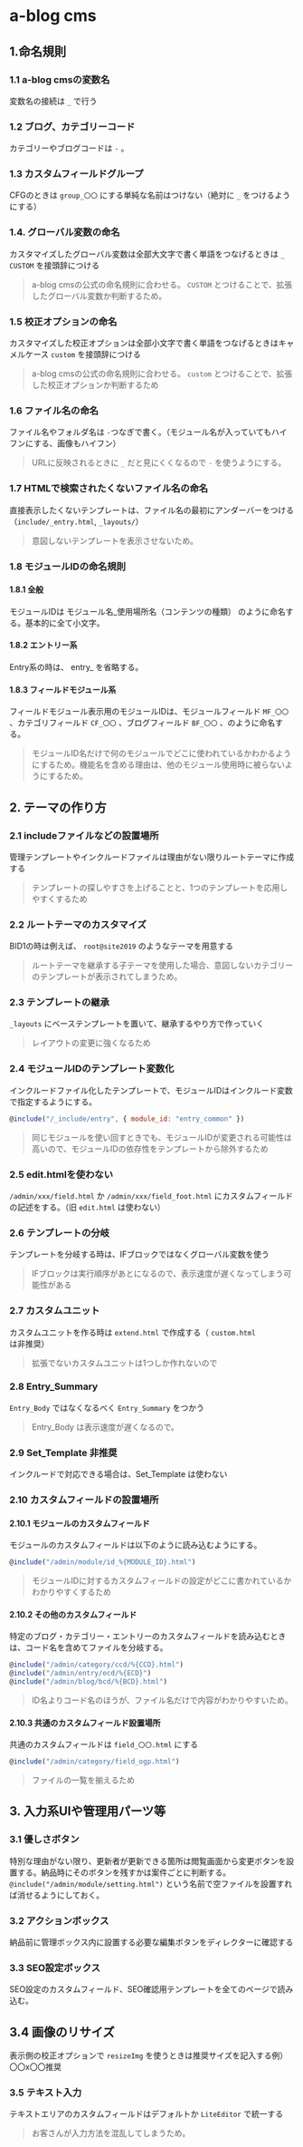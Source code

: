 # a-blog cms


## 1.命名規則

### 1.1 a-blog cmsの変数名
変数名の接続は `_` で行う
### 1.2 ブログ、カテゴリーコード
カテゴリーやブログコードは `-` 。
### 1.3 カスタムフィールドグループ
CFGのときは `group_〇〇` にする単純な名前はつけない（絶対に `_` をつけるようにする）
### 1.4. グローバル変数の命名
カスタマイズしたグローバル変数は全部大文字で書く単語をつなげるときは `_`  `CUSTOM` を接頭辞につける

> a-blog cmsの公式の命名規則に合わせる。 `CUSTOM` とつけることで、拡張したグローバル変数か判断するため。

### 1.5 校正オプションの命名

カスタマイズした校正オプションは全部小文字で書く単語をつなげるときはキャメルケース `custom` を接頭辞につける

> a-blog cmsの公式の命名規則に合わせる。 `custom` とつけることで、拡張した校正オプションか判断するため

### 1.6 ファイル名の命名

ファイル名やフォルダ名は `-`つなぎで書く。（モジュール名が入っていてもハイフンにする、画像もハイフン）

> URLに反映されるときに `_` だと見にくくなるので `-` を使うようにする。

### 1.7 HTMLで検索されたくないファイル名の命名

直接表示したくないテンプレートは、ファイル名の最初にアンダーバーをつける（`include/_entry.html`, `_layouts/`）

> 意図しないテンプレートを表示させないため。

### 1.8 モジュールIDの命名規則

#### 1.8.1 全般
モジュールIDは モジュール名_使用場所名（コンテンツの種類） のように命名する。基本的に全て小文字。
#### 1.8.2 エントリー系
Entry系の時は、 entry_ を省略する。
#### 1.8.3 フィールドモジュール系
フィールドモジュール表示用のモジュールIDは、モジュールフィールド `MF_〇〇` 、カテゴリフィールド `CF_〇〇` 、ブログフィールド `BF_〇〇` 、のように命名する。

> モジュールID名だけで何のモジュールでどこに使われているかわかるようにするため。機能名を含める理由は、他のモジュール使用時に被らないようにするため。


## 2. テーマの作り方

### 2.1 includeファイルなどの設置場所

管理テンプレートやインクルードファイルは理由がない限りルートテーマに作成する

> テンプレートの探しやすさを上げることと、1つのテンプレートを応用しやすくするため


### 2.2 ルートテーマのカスタマイズ
BID1の時は例えば、 `root@site2019` のようなテーマを用意する

> ルートテーマを継承する子テーマを使用した場合、意図しないカテゴリーのテンプレートが表示されてしまうため。

### 2.3 テンプレートの継承

`_layouts` にベーステンプレートを置いて、継承するやり方で作っていく

> レイアウトの変更に強くなるため

### 2.4 モジュールIDのテンプレート変数化

インクルードファイル化したテンプレートで、モジュールIDはインクルード変数で指定するようにする。

```js
@include("/_include/entry", { module_id: "entry_common" })
```

> 同じモジュールを使い回すときでも、モジュールIDが変更される可能性は高いので、モジュールIDの依存性をテンプレートから除外するため

### 2.5 edit.htmlを使わない

`/admin/xxx/field.html` か `/admin/xxx/field_foot.html` にカスタムフィールドの記述をする。（旧 `edit.html` は使わない）

### 2.6 テンプレートの分岐

テンプレートを分岐する時は、IFブロックではなくグローバル変数を使う

> IFブロックは実行順序があとになるので、表示速度が遅くなってしまう可能性がある


### 2.7 カスタムユニット

カスタムユニットを作る時は `extend.html` で作成する（ `custom.html` は非推奨）

> 拡張でないカスタムユニットは1つしか作れないので


### 2.8 Entry_Summary

`Entry_Body` ではなくなるべく `Entry_Summary` をつかう

> Entry_Body は表示速度が遅くなるので。

### 2.9 Set_Template 非推奨

インクルードで対応できる場合は、Set_Template は使わない

### 2.10 カスタムフィールドの設置場所

#### 2.10.1 モジュールのカスタムフィールド
モジュールのカスタムフィールドは以下のように読み込むようにする。

```js
@include("/admin/module/id_%{MODULE_ID}.html")
```

> モジュールIDに対するカスタムフィールドの設定がどこに書かれているかわかりやすくするため

#### 2.10.2 その他のカスタムフィールド

特定のブログ・カテゴリー・エントリーのカスタムフィールドを読み込むときは、コード名を含めてファイルを分岐する。

```js
@include("/admin/category/ccd/%{CCD}.html")
@include("/admin/entry/ecd/%{ECD}")
@include("/admin/blog/bcd/%{BCD}.html")
```

> ID名よりコード名のほうが、ファイル名だけで内容がわかりやすいため。


#### 2.10.3 共通のカスタムフィールド設置場所

共通のカスタムフィールドは `field_〇〇.html` にする

```js
@include("/admin/category/field_ogp.html")
```

> ファイルの一覧を揃えるため


## 3. 入力系UIや管理用パーツ等

### 3.1 優しさボタン

特別な理由がない限り、更新者が更新できる箇所は閲覧画面から変更ボタンを設置する。納品時にそのボタンを残すかは案件ごとに判断する。
`@include("/admin/module/setting.html")` という名前で空ファイルを設置すれば消せるようにしておく。

### 3.2 アクションボックス

納品前に管理ボックス内に設置する必要な編集ボタンをディレクターに確認する

### 3.3 SEO設定ボックス

SEO設定のカスタムフィールド、SEO確認用テンプレートを全てのページで読み込む。


## 3.4 画像のリサイズ

表示側の校正オプションで `resizeImg` を使うときは推奨サイズを記入する例）〇〇x〇〇推奨

### 3.5 テキスト入力

テキストエリアのカスタムフィールドはデフォルトか `LiteEditor` で統一する

> お客さんが入力方法を混乱してしまうため。
